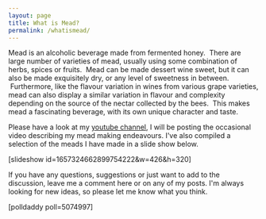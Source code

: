 ```yaml
---
layout: page
title: What is Mead?
permalink: /whatismead/
---
```


<p>Mead is an alcoholic beverage made from fermented honey.  There are large number of varieties of mead, usually using some combination of herbs, spices or fruits.  Mead can be made dessert wine sweet, but it can also be made exquisitely dry, or any level of sweetness in between.  Furthermore, like the flavour variation in wines from various grape varieties, mead can also display a similar variation in flavour and complexity depending on the source of the nectar collected by the bees.  This makes mead a fascinating beverage, with its own unique character and taste.</p>
<p>Please have a look at my <a href="http://www.youtube.com/user/ccapo1" target="_blank">youtube channel</a>, I will be posting the occasional video describing my mead making endeavours. I've also compiled a selection of the meads I have made in a slide show below.</p>
<div>
<div>
<p>[slideshow id=1657324662899754222&amp;w=426&amp;h=320]</p>
<p>If you have any questions, suggestions or just want to add to the discussion, leave me a comment here or on any of my posts. I'm always looking for new ideas, so please let me know what you think.</p>
<p>[polldaddy poll=5074997]</p>
</div>
</div>
